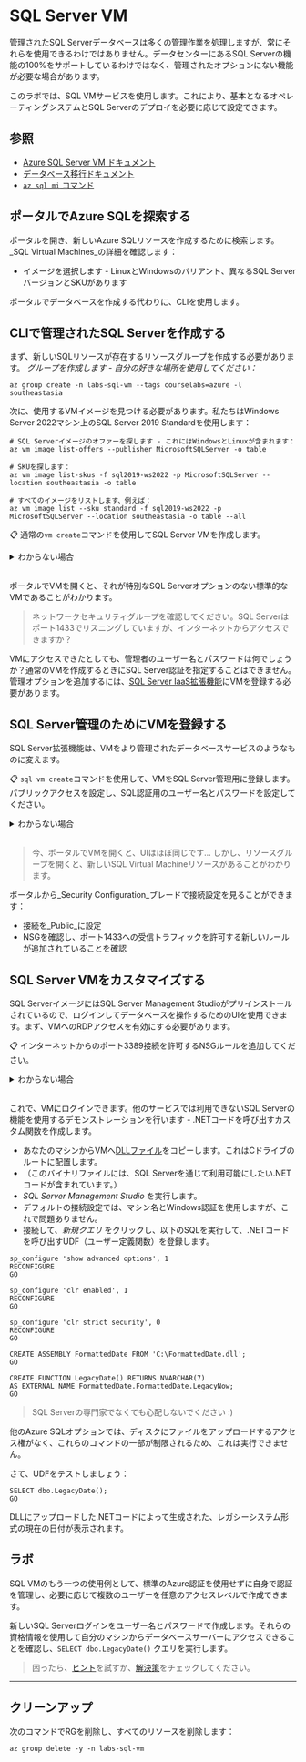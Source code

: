 # SQL Server VM

管理されたSQL Serverデータベースは多くの管理作業を処理しますが、常にそれらを使用できるわけではありません。データセンターにあるSQL Serverの機能の100%をサポートしているわけではなく、管理されたオプションにない機能が必要な場合があります。

このラボでは、SQL VMサービスを使用します。これにより、基本となるオペレーティングシステムとSQL Serverのデプロイを必要に応じて設定できます。

## 参照

- [Azure SQL Server VM ドキュメント](https://docs.microsoft.com/ja-jp/azure/azure-sql/virtual-machines/?view=azuresql)
- [データベース移行ドキュメント](https://docs.microsoft.com/ja-jp/azure/dms/tutorial-sql-server-to-managed-instance#create-an-azure-database-migration-service-instance)
- [`az sql mi` コマンド](https://docs.microsoft.com/ja-jp/cli/azure/sql/mi?view=azure-cli-latest)

## ポータルでAzure SQLを探索する

ポータルを開き、新しいAzure SQLリソースを作成するために検索します。_SQL Virtual Machines_の詳細を確認します：
- イメージを選択します - LinuxとWindowsのバリアント、異なるSQL ServerバージョンとSKUがあります

ポータルでデータベースを作成する代わりに、CLIを使用します。

## CLIで管理されたSQL Serverを作成する

まず、新しいSQLリソースが存在するリソースグループを作成する必要があります。
_グループを作成します - 自分の好きな場所を使用してください：_



```
az group create -n labs-sql-vm --tags courselabs=azure -l southeastasia
```


次に、使用するVMイメージを見つける必要があります。私たちはWindows Server 2022マシン上のSQL Server 2019 Standardを使用します：



```
# SQL Serverイメージのオファーを探します - これにはWindowsとLinuxが含まれます：
az vm image list-offers --publisher MicrosoftSQLServer -o table

# SKUを探します：
az vm image list-skus -f sql2019-ws2022 -p MicrosoftSQLServer --location southeastasia -o table

# すべてのイメージをリストします、例えば：
az vm image list --sku standard -f sql2019-ws2022 -p MicrosoftSQLServer --location southeastasia -o table --all
```

📋 通常の`vm create`コマンドを使用してSQL Server VMを作成します。

<details>
  <summary>わからない場合</summary>

これで始めることができます - 最新のイメージバージョンを使用してください、URNはこのようになります： _MicrosoftSQLServer:sql2019-ws2022:standard:15.0.220913_



```
az vm create -l southeastasia -g labs-sql-vm -n sql01 --image <urn> --size Standard_D2_v3 --admin-username labs --admin-password <your-strong-password> --public-ip-address-dns-name  <your-dns-name> 
```


</details><br/>

ポータルでVMを開くと、それが特別なSQL Serverオプションのない標準的なVMであることがわかります。

> ネットワークセキュリティグループを確認してください。SQL Serverはポート1433でリスニングしていますが、インターネットからアクセスできますか？

VMにアクセスできたとしても、管理者のユーザー名とパスワードは何でしょうか？通常のVMを作成するときにSQL Server認証を指定することはできません。管理オプションを追加するには、[SQL Server IaaS拡張機能](https://docs.microsoft.com/ja-jp/azure/azure-sql/virtual-machines/linux/sql-server-iaas-agent-extension-linux?view=azuresql&tabs=azure-powershell)にVMを登録する必要があります。

## SQL Server管理のためにVMを登録する

SQL Server拡張機能は、VMをより管理されたデータベースサービスのようなものに変えます。

📋 `sql vm create`コマンドを使用して、VMをSQL Server管理用に登録します。パブリックアクセスを設定し、SQL認証用のユーザー名とパスワードを設定してください。

<details>
  <summary>わからない場合</summary>

ヘルプテキストを表示します：



```
az sql vm create --help
```


指定する必要があるのは：

- VM名 - これは既にSQL Serverが実行されている既存のVMです
- ライセンスタイプ - 企業は既存のSQL Serverライセンスを使用することができます
- 管理タイプ - fullは、すべての管理オプションを提供します

これにより、VMをパブリックアクセス可能なSQL Server VMに変換します：



```
az sql vm create -g labs-sql-vm -n sql01 --license-type PAYG --sql-mgmt-type Full --connectivity-type PUBLIC --sql-auth-update-username labs --sql-auth-update-pwd <strong-password>
```


</details><br/>

> 今、ポータルでVMを開くと、UIはほぼ同じです... しかし、リソースグループを開くと、新しいSQL Virtual Machineリソースがあることがわかります。

ポータルから_Security Configuration_ブレードで接続設定を見ることができます：

- 接続を_Public_に設定
- NSGを確認し、ポート1433への受信トラフィックを許可する新しいルールが追加されていることを確認

## SQL Server VMをカスタマイズする

SQL ServerイメージにはSQL Server Management Studioがプリインストールされているので、ログインしてデータベースを操作するためのUIを使用できます。まず、VMへのRDPアクセスを有効にする必要があります。

📋 インターネットからのポート3389接続を許可するNSGルールを追加してください。

<details>
  <summary>わからない場合</summary>

NSGの名前を見つけます：



```
az network nsg list -g labs-sql-vm  -o table
```


すべての詳細を確認し、RDPルールを追加します：



```
az network nsg rule create -g labs-sql-vm --nsg-name <Your NSG name> -n rdp --priority 150 --source-address-prefixes Internet --destination-port-ranges 3389 --access Allow
```

</details><br/>

これで、VMにログインできます。他のサービスでは利用できないSQL Serverの機能を使用するデモンストレーションを行います - .NETコードを呼び出すカスタム関数を作成します。

- あなたのマシンからVMへ[DLLファイル](/labs/sql-vm/udf/FormattedDate.dll)をコピーします。これはCドライブのルートに配置します。
- （このバイナリファイルには、SQL Serverを通じて利用可能にしたい.NETコードが含まれています。）
- _SQL Server Management Studio_ を実行します。
- デフォルトの接続設定では、マシン名とWindows認証を使用しますが、これで問題ありません。
- 接続して、_新規クエリ_ をクリックし、以下のSQLを実行して、.NETコードを呼び出すUDF（ユーザー定義関数）を登録します。



```
sp_configure 'show advanced options', 1
RECONFIGURE
GO

sp_configure 'clr enabled', 1
RECONFIGURE
GO

sp_configure 'clr strict security', 0
RECONFIGURE
GO

CREATE ASSEMBLY FormattedDate FROM 'C:\FormattedDate.dll';  
GO  
  
CREATE FUNCTION LegacyDate() RETURNS NVARCHAR(7)   
AS EXTERNAL NAME FormattedDate.FormattedDate.LegacyNow;   
GO  
```


> SQL Serverの専門家でなくても心配しないでください :) 

他のAzure SQLオプションでは、ディスクにファイルをアップロードするアクセス権がなく、これらのコマンドの一部が制限されるため、これは実行できません。

さて、UDFをテストしましょう：



```  
SELECT dbo.LegacyDate();  
GO
```


DLLにアップロードした.NETコードによって生成された、レガシーシステム形式の現在の日付が表示されます。

## ラボ

SQL VMのもう一つの使用例として、標準のAzure認証を使用せずに自身で認証を管理し、必要に応じて複数のユーザーを任意のアクセスレベルで作成できます。

新しいSQL Serverログインをユーザー名とパスワードで作成します。それらの資格情報を使用して自分のマシンからデータベースサーバーにアクセスできることを確認し、`SELECT dbo.LegacyDate()` クエリを実行します。

> 困ったら、[ヒント](hints.md)を試すか、[解決策](solution.md)をチェックしてください。

___

## クリーンアップ

次のコマンドでRGを削除し、すべてのリソースを削除します：



```
az group delete -y -n labs-sql-vm
```
